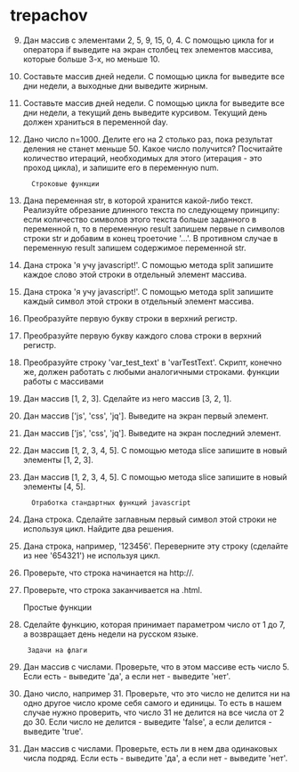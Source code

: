 # trepachov

 9. Дан массив с элементами 2, 5, 9, 15, 0, 4. С помощью цикла for и оператора if выведите на экран столбец тех элементов массива, которые больше 3-х, но меньше 10.
 14. Составьте массив дней недели. С помощью цикла for выведите все дни недели, а выходные дни выведите жирным.
 15.  Составьте массив дней недели. С помощью цикла for выведите все дни недели, а текущий день выведите курсивом. Текущий день должен храниться в переменной day.
 16. Дано число n=1000. Делите его на 2 столько раз, пока результат деления не станет меньше 50. Какое число получится? Посчитайте количество итераций, необходимых для этого (итерация - это проход цикла), и запишите его в переменную num.

           Строковые функции
 6. Дана переменная str, в которой хранится какой-либо текст. Реализуйте обрезание длинного текста по следующему принципу: если количество символов этого текста больше заданного в переменной n, то в переменную result запишем первые n символов строки str и добавим в конец троеточие '...'. В противном случае в переменную result запишем содержимое переменной str.
 8. Дана строка 'я учу javascript!'. С помощью метода split запишите каждое слово этой строки в отдельный элемент массива.

 9. Дана строка 'я учу javascript!'. С помощью метода split запишите каждый символ этой строки в отдельный элемент массива.
 12. Преобразуйте первую букву строки в верхний регистр.

 13. Преобразуйте первую букву каждого слова строки в верхний регистр.

 14. Преобразуйте строку 'var_test_text' в 'varTestText'. Скрипт, конечно же, должен работать с любыми аналогичными строками.
    функции работы с массивами

2.  Дан массив [1, 2, 3]. Сделайте из него массив [3, 2, 1].
5. Дан массив ['js', 'css', 'jq']. Выведите на экран первый элемент.

 6. Дан массив ['js', 'css', 'jq']. Выведите на экран последний элемент.
 7. Дан массив [1, 2, 3, 4, 5]. С помощью метода slice запишите в новый элементы [1, 2, 3].

 8. Дан массив [1, 2, 3, 4, 5]. С помощью метода slice запишите в новый элементы [4, 5].
     
          Отработка стандартных функций javascript
1. Дана строка. Сделайте заглавным первый символ этой строки не используя цикл. Найдите два решения.
2. Дана строка, например, '123456'. Переверните эту строку (сделайте из нее '654321') не используя цикл.
3. Проверьте, что строка начинается на http://.
4. Проверьте, что строка заканчивается на .html.

     Простые функции
4.  Сделайте функцию, которая принимает параметром число от 1 до 7, а возвращает день недели на русском языке.

         Задачи на флаги
1. Дан массив с числами. Проверьте, что в этом массиве есть число 5. Если есть - выведите 'да', а если нет - выведите 'нет'.

 2. Дано число, например 31. Проверьте, что это число не делится ни на одно другое число кроме себя самого и единицы. То есть в нашем случае нужно проверить, что число 31 не делится на все числа от 2 до 30. Если число не делится - выведите 'false', а если делится - выведите 'true'.

 3. Дан массив с числами. Проверьте, есть ли в нем два одинаковых числа подряд. Если есть - выведите 'да', а если нет - выведите 'нет'.         